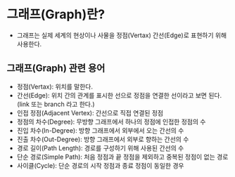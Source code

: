 # 그래프(Graph)란?

- 그래프는 실제 세계의 현상이나 사물을 정점(Vertax) 간선(Edge)로 표현하기 위해 사용한다.

## 그래프(Graph) 관련 용어

- 정점(Vertax): 위치를 말한다.
- 간선(Edge): 위치 간의 관계를 표시한 선으로 정점을 연결한 선이라고 보면 된다. (link 또는 branch 라고 한다.)
- 인접 정점(Adjacent Vertex): 간선으로 직접 연결된 정점
- 정점의 차수(Degree): 무방향 그래프에서 하나의 정점에 인접한 정점의 수
- 진입 차수(In-Degree): 방향 그래프에서 외부에서 오는 간선의 수
- 진출 차수(Out-Degree): 방향 그래프에서 외부로 향하는 간선의 수
- 경로 길이(Path Length): 경로를 구성하기 위해 사용된 간선의 수
- 단순 경로(Simple Path): 처음 정점과 끝 정점을 제외하고 중복된 정점이 없는 경로
- 사이클(Cycle): 단순 경로의 시작 정점과 종료 정점이 동일한 경우

